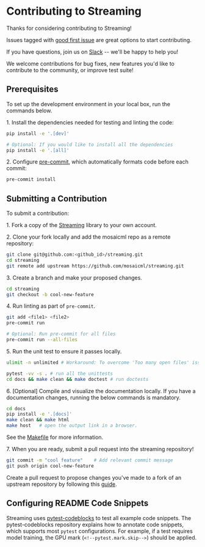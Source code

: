 # Contributing to Streaming

Thanks for considering contributing to Streaming!

Issues tagged with [good first issue](https://github.com/mosaicml/streaming/issues?q=is%3Aissue+is%3Aopen+label%3A%22good+first+issue%22) are great options to start contributing.

If you have questions, join us on [Slack](https://mosaicml.me/slack) -- we'll be happy to help you!

We welcome contributions for bug fixes, new features you'd like to contribute to the community, or improve test suite!


## Prerequisites

To set up the development environment in your local box, run the commands below.

1\. Install the dependencies needed for testing and linting the code:

<!--pytest.mark.skip-->
```bash
pip install -e '.[dev]'

# Optional: If you would like to install all the dependencies
pip install -e '.[all]'
```

2\. Configure [pre-commit](https://pre-commit.com/), which automatically formats code before
each commit:

<!--pytest.mark.skip-->
```bash
pre-commit install
```

## Submitting a Contribution

To submit a contribution:

1\. Fork a copy of the [Streaming](https://github.com/mosaicml/streaming) library to your own account.

2\. Clone your fork locally and add the mosaicml repo as a remote repository:

<!--pytest.mark.skip-->
```bash
git clone git@github.com:<github_id>/streaming.git
cd streaming
git remote add upstream https://github.com/mosaicml/streaming.git
```

3\. Create a branch and make your proposed changes.

<!--pytest.mark.skip-->
```bash
cd streaming
git checkout -b cool-new-feature
```

4\. Run linting as part of `pre-commit`.

<!--pytest.mark.skip-->
```bash
git add <file1> <file2>
pre-commit run

# Optional: Run pre-commit for all files
pre-commit run --all-files
```

5\. Run the unit test to ensure it passes locally.

<!--pytest.mark.skip-->
```bash
ulimit -n unlimited # Workaround: To overcome 'Too many open files' issues since streaming uses atexit handler to close file descriptor at the end.

pytest -vv -s . # run all the unittests
cd docs && make clean && make doctest # run doctests
```

6\. [Optional] Compile and visualize the documentation locally. If you have a documentation changes, running the below commands is mandatory.

<!--pytest.mark.skip-->
```bash
cd docs
pip install -e '.[docs]'
make clean && make html
make host   # open the output link in a browser.
```

See the [Makefile](/Makefile) for more information.


7\. When you are ready, submit a pull request into the streaming repository!
<!--pytest.mark.skip-->
```bash
git commit -m "cool feature"    # Add relevant commit message
git push origin cool-new-feature
```

Create a pull request to propose changes you've made to a fork of an upstream repository by following this [guide](https://docs.github.com/en/pull-requests/collaborating-with-pull-requests/proposing-changes-to-your-work-with-pull-requests/creating-a-pull-request-from-a-fork).

## Configuring README Code Snippets

Streaming uses [pytest-codeblocks](https://github.com/nschloe/pytest-codeblocks) to test all example code snippets. The pytest-codeblocks repository explains how to annotate code snippets, which supports most `pytest` configurations. For example, if a test requires model training, the GPU mark (`<!--pytest.mark.skip-->`) should be applied.
